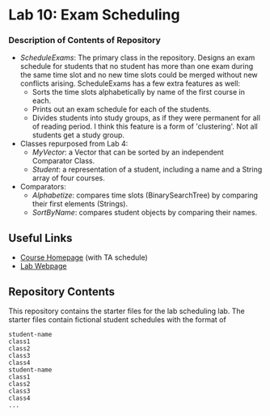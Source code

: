 # Lab 10: Exam Scheduling

### Description of Contents of Repository
- *ScheduleExams*: The primary class in the repository. Designs an exam schedule for students that no student has more than one exam during the same time slot and no new time slots could be merged without new conflicts arising. ScheduleExams has a few extra features as well:
  - Sorts the time slots alphabetically by name of the first course in each.
  - Prints out an exam schedule for each of the students.
  - Divides students into study groups, as if they were permanent for all of reading period. I think this feature is a form of 'clustering'. Not all students get a study group.
- Classes repurposed from Lab 4:
  - *MyVector*: a Vector that can be sorted by an independent Comparator Class.
  - *Student*: a representation of a student, including a name and a String array of four courses.
- Comparators:
  - *Alphabetize*: compares time slots (BinarySearchTree<String>) by comparing their first elements (Strings).
  - *SortByName*: compares student objects by comparing their names.

## Useful Links
 * [Course Homepage](http://cs.williams.edu/~cs136/index.html) (with TA schedule)
 * [Lab Webpage](http://cs.williams.edu/~cs136/labs/exam-scheduling.html)


## Repository Contents
This repository contains the starter files for the lab scheduling lab.
The starter files contain fictional student schedules with the format of
```
student-name
class1
class2
class3
class4
student-name
class1
class2
class3
class4
...
```

